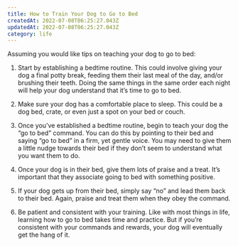 ```yaml
---
title: How to Train Your Dog to Go to Bed
createdAt: 2022-07-08T06:25:27.043Z
updatedAt: 2022-07-08T06:25:27.043Z
category: life
---
```


Assuming you would like tips on teaching your dog to go to bed: 

1. Start by establishing a bedtime routine. This could involve giving your dog a final potty break, feeding them their last meal of the day, and/or brushing their teeth. Doing the same things in the same order each night will help your dog understand that it’s time to go to bed.

2. Make sure your dog has a comfortable place to sleep. This could be a dog bed, crate, or even just a spot on your bed or couch.

3. Once you’ve established a bedtime routine, begin to teach your dog the “go to bed” command. You can do this by pointing to their bed and saying “go to bed” in a firm, yet gentle voice. You may need to give them a little nudge towards their bed if they don’t seem to understand what you want them to do.

4. Once your dog is in their bed, give them lots of praise and a treat. It’s important that they associate going to bed with something positive.

5. If your dog gets up from their bed, simply say “no” and lead them back to their bed. Again, praise and treat them when they obey the command.

6. Be patient and consistent with your training. Like with most things in life, learning how to go to bed takes time and practice. But if you’re consistent with your commands and rewards, your dog will eventually get the hang of it.
